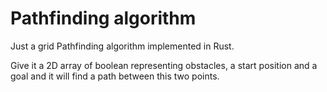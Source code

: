 # Pathfinding algorithm

Just a grid Pathfinding algorithm implemented in Rust.

Give it a 2D array of boolean representing obstacles, a start position and a goal and it will find a path between this two points.
